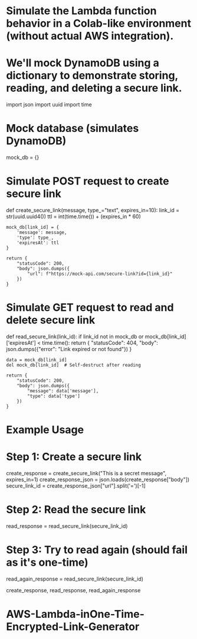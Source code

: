 # Simulate the Lambda function behavior in a Colab-like environment (without actual AWS integration).
# We'll mock DynamoDB using a dictionary to demonstrate storing, reading, and deleting a secure link.

import json
import uuid
import time

# Mock database (simulates DynamoDB)
mock_db = {}

# Simulate POST request to create secure link
def create_secure_link(message, type_="text", expires_in=10):
    link_id = str(uuid.uuid4())
    ttl = int(time.time()) + (expires_in * 60)

    mock_db[link_id] = {
        'message': message,
        'type': type_,
        'expiresAt': ttl
    }

    return {
        "statusCode": 200,
        "body": json.dumps({
            "url": f"https://mock-api.com/secure-link?id={link_id}"
        })
    }

# Simulate GET request to read and delete secure link
def read_secure_link(link_id):
    if link_id not in mock_db or mock_db[link_id]['expiresAt'] < time.time():
        return {
            "statusCode": 404,
            "body": json.dumps({"error": "Link expired or not found"})
        }

    data = mock_db[link_id]
    del mock_db[link_id]  # Self-destruct after reading

    return {
        "statusCode": 200,
        "body": json.dumps({
            "message": data['message'],
            "type": data['type']
        })
    }

# Example Usage
# Step 1: Create a secure link
create_response = create_secure_link("This is a secret message", expires_in=1)
create_response_json = json.loads(create_response["body"])
secure_link_id = create_response_json["url"].split('=')[-1]

# Step 2: Read the secure link
read_response = read_secure_link(secure_link_id)

# Step 3: Try to read again (should fail as it's one-time)
read_again_response = read_secure_link(secure_link_id)

create_response, read_response, read_again_response
# AWS-Lambda-inOne-Time-Encrypted-Link-Generator 
